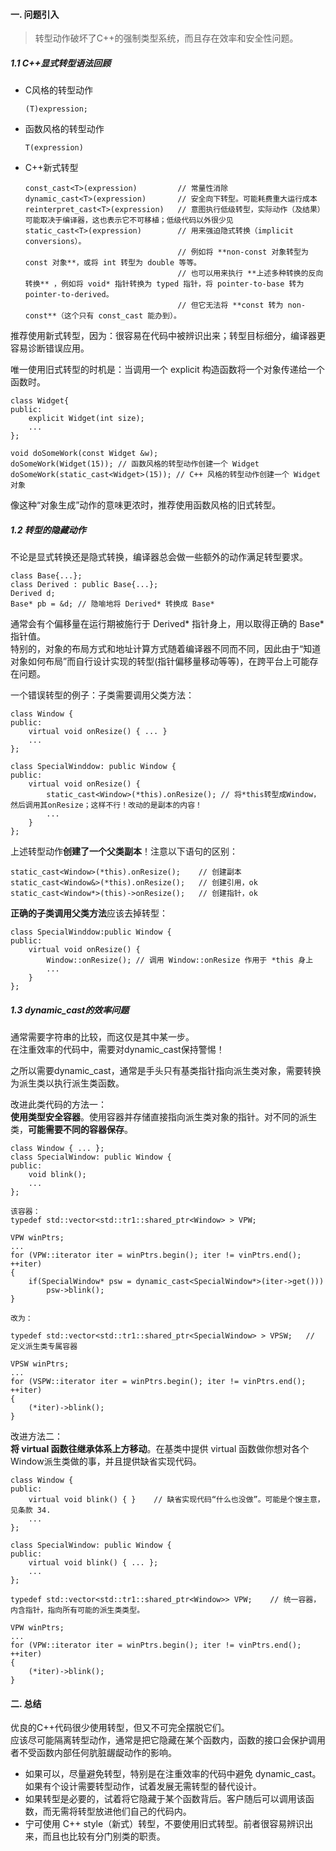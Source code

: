 #### 一. 问题引入
> 转型动作破坏了C++的强制类型系统，而且存在效率和安全性问题。

##### 1.1 C++显式转型语法回顾
- C风格的转型动作

      (T)expression;

- 函数风格的转型动作

      T(expression)

- C++新式转型

      const_cast<T>(expression)         // 常量性消除
      dynamic_cast<T>(expression)       // 安全向下转型。可能耗费重大运行成本
      reinterpret_cast<T>(expression)   // 意图执行低级转型，实际动作（及结果）可能取决于编译器，这也表示它不可移植；低级代码以外很少见
      static_cast<T>(expression)        // 用来强迫隐式转换（implicit conversions）。
                                        // 例如将 **non-const 对象转型为 const 对象**，或将 int 转型为 double 等等。
                                        // 也可以用来执行 **上述多种转换的反向转换** ，例如将 void* 指针转换为 typed 指针，将 pointer-to-base 转为 pointer-to-derived。
                                        // 但它无法将 **const 转为 non-const**（这个只有 const_cast 能办到）。

推荐使用新式转型，因为：很容易在代码中被辨识出来；转型目标细分，编译器更容易诊断错误应用。  

唯一使用旧式转型的时机是：当调用一个 explicit 构造函数将一个对象传递给一个函数时。  

    class Widget{
    public:
        explicit Widget(int size);
        ...
    };

    void doSomeWork(const Widget &w);
    doSomeWork(Widget(15)); // 函数风格的转型动作创建一个 Widget
    doSomeWork(static_cast<Widget>(15)); // C++ 风格的转型动作创建一个 Widget 对象

像这种“对象生成”动作的意味更浓时，推荐使用函数风格的旧式转型。

##### 1.2 转型的隐藏动作
不论是显式转换还是隐式转换，编译器总会做一些额外的动作满足转型要求。  

    class Base{...};
    class Derived : public Base{...};
    Derived d;
    Base* pb = &d; // 隐喻地将 Derived* 转换成 Base*

通常会有个偏移量在运行期被施行于 Derived\* 指针身上，用以取得正确的 Base\* 指针值。  
特别的，对象的布局方式和地址计算方式随着编译器不同而不同，因此由于“知道对象如何布局”而自行设计实现的转型(指针偏移量移动等等)，在跨平台上可能存在问题。  

一个错误转型的例子：子类需要调用父类方法：  

    class Window {
    public:
        virtual void onResize() { ... }
        ...
    };

    class SpecialWinddow: public Window {
    public:
        virtual void onResize() {
            static_cast<Window>(*this).onResize(); // 将*this转型成Window，然后调用其onResize；这样不行！改动的是副本的内容！
            ...
        }
    };

上述转型动作**创建了一个父类副本**！注意以下语句的区别：  

    static_cast<Window>(*this).onResize();    // 创建副本
    static_cast<Window&>(*this).onResize();   // 创建引用，ok
    static_cast<Window*>(this)->onResize();   // 创建指针，ok

**正确的子类调用父类方法**应该去掉转型：  

    class SpecialWinddow:public Window {
    public:
        virtual void onResize() {
            Window::onResize(); // 调用 Window::onResize 作用于 *this 身上
            ...
        }
    };

##### 1.3 dynamic_cast的效率问题
通常需要字符串的比较，而这仅是其中某一步。  
在注重效率的代码中，需要对dynamic\_cast保持警惕！  

之所以需要dynamic\_cast，通常是手头只有基类指针指向派生类对象，需要转换为派生类以执行派生类函数。  

改进此类代码的方法一：  
**使用类型安全容器**。使用容器并存储直接指向派生类对象的指针。对不同的派生类，**可能需要不同的容器保存**。  

    class Window { ... };
    class SpecialWindow: public Window {
    public:
        void blink();
        ...
    };

    该容器：
    typedef std::vector<std::tr1::shared_ptr<Window> > VPW;

    VPW winPtrs;
    ...
    for (VPW::iterator iter = winPtrs.begin(); iter != vinPtrs.end(); ++iter)
    {
        if(SpecialWindow* psw = dynamic_cast<SpecialWindow*>(iter->get()))
            psw->blink();
    }

    改为：

    typedef std::vector<std::tr1::shared_ptr<SpecialWindow> > VPSW;   // 定义派生类专属容器

    VPSW winPtrs;
    ...
    for (VSPW::iterator iter = winPtrs.begin(); iter != vinPtrs.end(); ++iter)
    {
        (*iter)->blink();
    }

改进方法二：  
**将 virtual 函数往继承体系上方移动**。在基类中提供 virtual 函数做你想对各个 Window派生类做的事，并且提供缺省实现代码。  

    class Window {
    public:
        virtual void blink() { }    // 缺省实现代码“什么也没做”。可能是个馊主意，见条款 34.
        ...
    };

    class SpecialWindow: public Window {
    public:
        virtual void blink() { ... };
        ...
    };

    typedef std::vector<std::tr1::shared_ptr<Window>> VPW;    // 统一容器，内含指针，指向所有可能的派生类类型。

    VPW winPtrs;
    ...
    for (VPW::iterator iter = winPtrs.begin(); iter != vinPtrs.end(); ++iter)
    {
        (*iter)->blink();
    }

#### 二. 总结
优良的C\+\+代码很少使用转型，但又不可完全摆脱它们。  
应该尽可能隔离转型动作，通常是把它隐藏在某个函数内，函数的接口会保护调用者不受函数内部任何肮脏龌龊动作的影响。  

- 如果可以，尽量避免转型，特别是在注重效率的代码中避免 dynamic\_cast。如果有个设计需要转型动作，试着发展无需转型的替代设计。
- 如果转型是必要的，试着将它隐藏于某个函数背后。客户随后可以调用该函数，而无需将转型放进他们自己的代码内。
- 宁可使用 C\+\+ style（新式）转型，不要使用旧式转型。前者很容易辨识出来，而且也比较有分门别类的职责。

